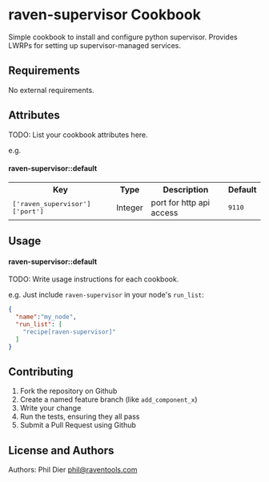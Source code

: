 raven-supervisor Cookbook
=========================
Simple cookbook to install and configure python supervisor.  Provides LWRPs for setting up supervisor-managed services.

Requirements
------------

No external requirements.

Attributes
----------
TODO: List your cookbook attributes here.

e.g.
#### raven-supervisor::default
<table>
  <tr>
    <th>Key</th>
    <th>Type</th>
    <th>Description</th>
    <th>Default</th>
  </tr>
  <tr>
    <td><tt>['raven_supervisor']['port']</tt></td>
    <td>Integer</td>
    <td>port for http api access</td>
    <td><tt>9110</tt></td>
  </tr>
</table>

Usage
-----
#### raven-supervisor::default
TODO: Write usage instructions for each cookbook.

e.g.
Just include `raven-supervisor` in your node's `run_list`:

```json
{
  "name":"my_node",
  "run_list": [
    "recipe[raven-supervisor]"
  ]
}
```

Contributing
------------
1. Fork the repository on Github
2. Create a named feature branch (like `add_component_x`)
3. Write your change
4. Run the tests, ensuring they all pass
5. Submit a Pull Request using Github

License and Authors
-------------------
Authors: Phil Dier <phil@raventools.com>
